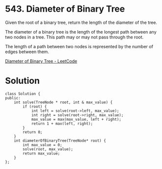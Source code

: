 # 543. Diameter of Binary Tree

Given the root of a binary tree, return the length of the diameter of the tree.

The diameter of a binary tree is the length of the longest path between any two nodes in a tree. This path may or may not pass through the root.

The length of a path between two nodes is represented by the number of edges between them.

[Diameter of Binary Tree - LeetCode](https://leetcode.com/problems/diameter-of-binary-tree/description/)

# Solution

```
class Solution {
public:
    int solve(TreeNode * root, int & max_value) {
        if (root) {
            int left = solve(root->left, max_value);
            int right = solve(root->right, max_value);
            max_value = max(max_value, left + right);  
            return 1 + max(left, right); 
        }
        return 0; 
    }
    int diameterOfBinaryTree(TreeNode* root) {
        int max_value = 0;
        solve(root, max_value); 
        return max_value;
    }
};
```